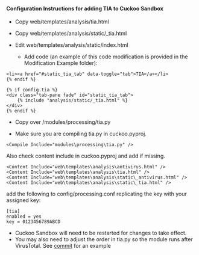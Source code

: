 #### Configuration Instructions for adding TIA to Cuckoo Sandbox

* Copy web/templates/analysis/tia.html

* Copy web/templates/analysis/static/_tia.html

* Edit web/templates/analysis/static/index.html

  * Add code (an example of this code modification is provided in the Modification Example folder):

```{% if config.tia and analysis.info.category == "file" %}
<li><a href="#static_tia_tab" data-toggle="tab">TIA</a></li>
{% endif %}

{% if config.tia %}
<div class="tab-pane fade" id="static_tia_tab">
    {% include "analysis/static/_tia.html" %}
</div>
{% endif %}
```

* Copy over /modules/processing/tia.py

* Make sure you are compiling tia.py in cuckoo.pyproj.

```
<Compile Include="modules\processing\tia.py" />
```

Also check content include in cuckoo.pyproj and add if missing.
```
<Content Include="web\templates\analysis\antivirus.html" />
<Content Include="web\templates\analysis\tia.html" />
<Content Include="web\templates\analysis\static\_antivirus.html" />
<Content Include="web\templates\analysis\static\_tia.html" />
```
add the following to config/processing.conf replicating the key with your assigned key:
```
[tia]
enabled = yes
key = 0123456789ABCD
```

* Cuckoo Sandbox will need to be restarted for changes to take effect. 
* You may also need to adjust the order in tia.py so the module runs after VirusTotal. See [commit](https://github.com/RandomRhythm/threatintelligenceaggregator/commit/82ba02044f0eb35ee2970646ae8f7de822bb96fd) for an example
